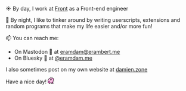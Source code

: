 ☀️ By day, I work at [Front](https://github.com/Frontapp) as a Front-end engineer

🌙 By night, I like to tinker around by writing userscripts, extensions and random programs that make my life easier and/or more fun!

📫 You can reach me:

- On Mastodon 🐘 at [eramdam@erambert.me](https://social.erambert.me/@eramdam)
- On Bluesky 🦋 at [@eramdam.me](https://bsky.app/profile/eramdam.me)

I also sometimes post on my own website at [damien.zone](https://damien.zone)

Have a nice day! ![](https://raw.githubusercontent.com/eramdam/eramdam/master/images/kirby.gif)
